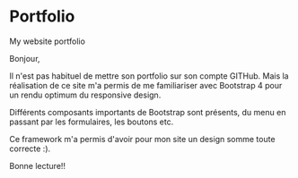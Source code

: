 # Portfolio
My website portfolio

Bonjour,

Il n'est pas habituel de mettre son portfolio sur son compte GITHub. Mais la réalisation de ce site m'a permis de me familiariser 
avec Bootstrap 4 pour un rendu optimum du responsive design.

Différents composants importants de Bootstrap sont présents, du menu en passant par les formulaires, les boutons etc.

Ce framework m'a permis d'avoir pour mon site un design somme toute correcte :).

Bonne lecture!!
